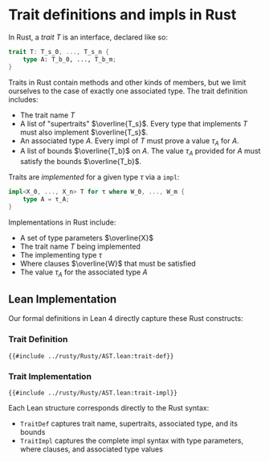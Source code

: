 # Trait definitions and impls in Rust

In Rust, a _trait_ $T$ is an interface, declared like so:

```rust
trait T: T_s_0, ..., T_s_n {
    type A: T_b_0, ..., T_b_m;
}
```

Traits in Rust contain methods and other kinds of members,
but we limit ourselves to the case of exactly one associated type.
The trait definition includes:

- The trait name $T$
- A list of "supertraits" $\overline{T_s}$. Every type that implements $T$ must also implement $\overline{T_s}$.
- An associated type $A$. Every impl of $T$ must prove a value $\tau_A$ for $A$.
- A list of bounds $\overline{T_b}$ on $A$. The value $\tau_A$ provided for $A$ must satisfy the bounds $\overline{T_b}$.

Traits are _implemented_ for a given type $\tau$ via a `impl`:

```rust
impl<X_0, ..., X_n> T for τ where W_0, ..., W_m {
    type A = τ_A;
}
```

Implementations in Rust include:

- A set of type parameters $\overline{X}$
- The trait name $T$ being implemented
- The implementing type $\tau$
- Where clauses $\overline{W}$ that must be satisfied
- The value $\tau_A$ for the associated type $A$

## Lean Implementation

Our formal definitions in Lean 4 directly capture these Rust constructs:

### Trait Definition
```lean
{{#include ../rusty/Rusty/AST.lean:trait-def}}
```

### Trait Implementation
```lean
{{#include ../rusty/Rusty/AST.lean:trait-impl}}
```

Each Lean structure corresponds directly to the Rust syntax:
- `TraitDef` captures trait name, supertraits, associated type, and its bounds
- `TraitImpl` captures the complete impl syntax with type parameters, where clauses, and associated type values
